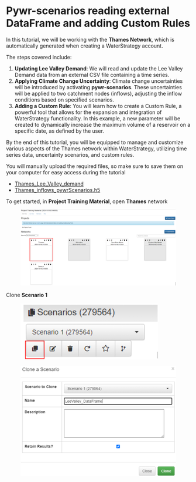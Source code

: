 # Pywr-scenarios reading external DataFrame and adding Custom Rules

In this tutorial, we will be working with the **Thames Network**, which is automatically generated when creating a WaterStrategy account.

The steps covered include:

1. **Updating Lee Valley Demand**: We will read and update the Lee Valley Demand data from an external CSV file containing a time series.
2. **Applying Climate Change Uncertainty**: Climate change uncertainties will be introduced by activating **pywr-scenarios**. These uncertainties will be applied to two catchment nodes (inflows), adjusting the inflow conditions based on specified scenarios.
3. **Adding a Custom Rule**: You will learn how to create a Custom Rule, a powerful tool that allows for the expansion and integration of WaterStrategy functionality. In this example, a new parameter will be created to dynamically increase the maximum volume of a reservoir on a specific date, as defined by the user.

By the end of this tutorial, you will be equipped to manage and customize various aspects of the Thames network within WaterStrategy, utilizing time series data, uncertainty scenarios, and custom rules.

You will manually upload the required files, so make sure to save them on your computer for easy access during the tutorial

* [Thames\_Lee\_Valley\_demand](https://nexsysanalytics-my.sharepoint.com/:x:/g/personal/jgonzalez\_nexsys-analytics\_com/ERY5QXJtGQtFpo7PKUUykJEBI9g6adLvCwxG90xhZqgySQ?e=b4brjW)
* [Thames\_inflows\_pywrScenarios.h5](https://nexsysanalytics-my.sharepoint.com/:u:/g/personal/jgonzalez\_nexsys-analytics\_com/EV7TBf9J\_WZDpF3Oy6HyNmoBj3F4Ew216OE9ltOCC1P8pw?e=YV1A3q)



To get started, in **Project Training Material**, open **Thames** network

<figure><img src="../../.gitbook/assets/image (29).png" alt=""><figcaption></figcaption></figure>

Clone **Scenario 1**

<figure><img src="../../.gitbook/assets/image (27).png" alt="" width="375"><figcaption></figcaption></figure>

<figure><img src="../../.gitbook/assets/image (28).png" alt="" width="563"><figcaption></figcaption></figure>



